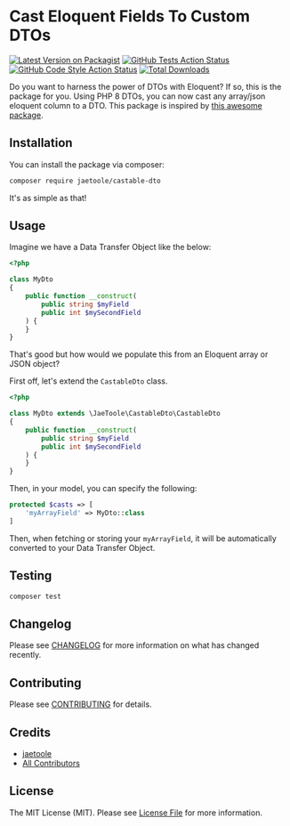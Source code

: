 
# Cast Eloquent Fields To Custom DTOs

[![Latest Version on Packagist](https://img.shields.io/packagist/v/jaetoole/castable-dto.svg?style=flat-square)](https://packagist.org/packages/jaetoole/castable-dto)
[![GitHub Tests Action Status](https://img.shields.io/github/workflow/status/jaetoole/castable-dto/run-tests?label=tests)](https://github.com/jaetoole/castable-dto/actions?query=workflow%3Arun-tests+branch%3Amain)
[![GitHub Code Style Action Status](https://img.shields.io/github/workflow/status/jaetoole/castable-dto/Check%20&%20fix%20styling?label=code%20style)](https://github.com/jaetoole/castable-dto/actions?query=workflow%3A"Check+%26+fix+styling"+branch%3Amain)
[![Total Downloads](https://img.shields.io/packagist/dt/jaetoole/castable-dto.svg?style=flat-square)](https://packagist.org/packages/jaetoole/castable-dto)

Do you want to harness the power of DTOs with Eloquent? If so, this is the package for you. Using PHP 8 DTOs, you can now cast any array/json eloquent column to a DTO.
This package is inspired by [this awesome package](https://github.com/jessarcher/laravel-castable-data-transfer-object).

## Installation

You can install the package via composer:

```bash
composer require jaetoole/castable-dto
```

It's as simple as that!

## Usage
Imagine we have a Data Transfer Object like the below:
```php
<?php

class MyDto
{
    public function __construct(
        public string $myField
        public int $mySecondField
    ) {
    }
}
```

That's good but how would we populate this from an Eloquent array or JSON object?

First off, let's extend the `CastableDto` class.
```php
<?php

class MyDto extends \JaeToole\CastableDto\CastableDto
{
    public function __construct(
        public string $myField
        public int $mySecondField
    ) {
    }
}
```

Then, in your model, you can specify the following:

```php
protected $casts => [
    'myArrayField' => MyDto::class
]
```
Then, when fetching or storing your `myArrayField`, it will be automatically converted to your Data Transfer Object.


## Testing

```bash
composer test
```

## Changelog

Please see [CHANGELOG](CHANGELOG.md) for more information on what has changed recently.

## Contributing

Please see [CONTRIBUTING](https://github.com/jaetoole/.github/blob/main/CONTRIBUTING.md) for details.

## Credits

- [jaetoole](https://github.com/jaetoole)
- [All Contributors](../../contributors)

## License

The MIT License (MIT). Please see [License File](LICENSE.md) for more information.
